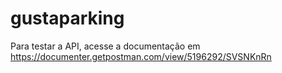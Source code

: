 # gustaparking

Para testar a API, acesse a documentação em https://documenter.getpostman.com/view/5196292/SVSNKnRn

